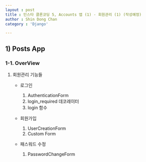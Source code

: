 ```yaml
---
layout : post
title : 인스타 클론코딩 5, Accounts 앱 (1) - 회원관리 (1) (작성예정)
author : Shin Dong Chan
category : 'Django'

---
```


## 1) Posts App

### 1-1. OverView

1. 회원관리 기능들

   * 로그인 

     1. AuthenticationForm
     2. login_required 데코레이터
     3. login 함수

   * 회원가입

     1. UserCreationForm
     2. Custom Form

   * 패스워드 수정

     1. PasswordChangeForm

     